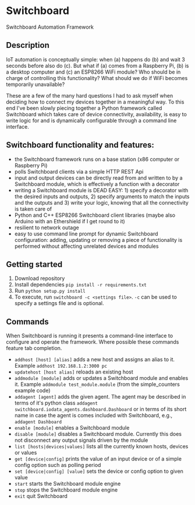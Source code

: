 # Switchboard
Switchboard Automation Framework

## Description

IoT automation is conceptually simple: when (a) happens do (b) and wait 3 seconds before also do (c). But what if (a) comes from a Raspberry Pi, (b) is a desktop computer and (c) an ESP8266 WiFi module? Who should be in charge of controlling this functionality? What should we do if WiFi becomes temporarily unavailable?

These are a few of the many hard questions I had to ask myself when deciding how to connect my devices together in a meaningful way. To this end I've been slowly piecing together a Python framework called Switchboard which takes care of device connectivity, availability, is easy to write logic for and is dynamically configurable through a command line interface.

## Switchboard functionality and features:

* the Switchboard framework runs on a base station (x86 computer or Raspberry Pi)
* polls Switchboard clients via a simple HTTP REST Api
* input and output devices can be directly read from and written to by a Switchboard module, which is effectively a function with a decorator
* writing a Switchboard module is DEAD EASY: 1) specify a decorator with the desired inputs and outputs, 2) specify arguments to match the inputs and the outputs and 3) write your logic, knowing that all the connectivity is taken care of
* Python and C++ ESP8266 Switchboard client libraries (maybe also Arduino with an Ethershield if I get round to it)
* resilient to network outage
* easy to use command line prompt for dynamic Switchboard configuration: adding, updating or removing a piece of functionality is performed without affecting unrelated devices and modules

## Getting started

1. Download repository
2. Install dependencies `pip install -r requirements.txt`
2. Run `python setup.py install`
3. To execute, run `switchboard -c <settings file>`. `-c` can be used to specify a settings file and is optional.

## Commands

When Switchboard is running it presents a command-line interface to configure and operate the framework. Where possible these commands feature tab completion.
* `addhost [host] [alias]` adds a new host and assigns an alias to it. Example `addhost 192.168.1.2:3000 pc`
* `updatehost [host alias]` reloads an existing host
* `addmodule [module]` adds or updates a Switchboard module and enables it. Example `addmodule test_module.module` (from the simple_counters example code)
* `addagent [agent]` adds the given agent. The agent may be described in terms of it's python class `addagent switchboard.iodata_agents.dashboard.Dashboard` or in terms of its short name in case the agent is comes included with Switchboard, e.g., `addagent Dashboard`
* `enable [module]` enables a Switchboard module
* `disable [module]` disables a Switchboard module. Currently this does not disconnect any output signals driven by the module
* `list [hosts|devices|values]` lists all the currently known hosts, devices or values
* `get [device|config]` prints the value of an input device or of a simple config option such as polling period
* `set [device|config] [value]` sets the device or config option to given value
* `start` starts the Switchboard module engine
* `stop` stops the Switchboard module engine
* `exit` quit Switchboard
